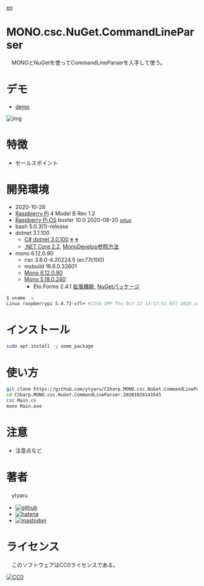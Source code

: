 [en](./README.md)

# MONO.csc.NuGet.CommandLineParser

　MONOとNuGetを使ってCommandLineParserを入手して使う。

# デモ

* [demo](https://ytyaru.github.io/CSharp.MONO.csc.NuGet.CommandLineParser.20201028141645/)

![img](https://github.com/ytyaru/CSharp.MONO.csc.NuGet.CommandLineParser.20201028141645/blob/master/doc/0.png?raw=true)

# 特徴

* セールスポイント

# 開発環境

* <time datetime="2020-10-28T14:16:07+0900">2020-10-28</time>
* [Raspbierry Pi](https://ja.wikipedia.org/wiki/Raspberry_Pi) 4 Model B Rev 1.2
* [Raspberry Pi OS](https://ja.wikipedia.org/wiki/Raspbian) buster 10.0 2020-08-20 <small>[setup](http://ytyaru.hatenablog.com/entry/2020/10/06/111111)</small>
* bash 5.0.3(1)-release
* dotnet 3.1.100
    * [C# dotnet 3.0.100](http://ytyaru.hatenablog.com/entry/2021/11/27/000000) [※](http://ytyaru.hatenablog.com/entry/2022/01/01/000000) [※](http://ytyaru.hatenablog.com/entry/2022/02/07/000000)
    * [.NET Core 2.2](http://ytyaru.hatenablog.com/entry/2020/02/08/000000), [MonoDevelop参照方法](http://ytyaru.hatenablog.com/entry/2020/02/09/000000)
* mono 6.12.0.90
    * csc 3.6.0-4.20224.5 (ec77c100)
    * msbuild 16.6.0.32601
    * [Mono 6.12.0.90](http://ytyaru.hatenablog.com/entry/2020/10/27/111111)
    * [Mono 5.18.0.240](http://ytyaru.hatenablog.com/entry/2020/01/17/000000)
        * Eto.Forms 2.4.1 [拡張機能](http://ytyaru.hatenablog.com/entry/2020/01/23/000000), [NuGetパッケージ](http://ytyaru.hatenablog.com/entry/2020/01/21/000000)

```sh
$ uname -a
Linux raspberrypi 5.4.72-v7l+ #1356 SMP Thu Oct 22 13:57:51 BST 2020 armv7l GNU/Linux
```

# インストール

```sh
sudo apt install -y some_package
```

# 使い方

```bash
git clone https://github.com/ytyaru/CSharp.MONO.csc.NuGet.CommandLineParser.20201028141645
cd CSharp.MONO.csc.NuGet.CommandLineParser.20201028141645
csc Main.cs
mono Main.exe
```

# 注意

* 注意点など

# 著者

　ytyaru

* [![github](http://www.google.com/s2/favicons?domain=github.com)](https://github.com/ytyaru "github")
* [![hatena](http://www.google.com/s2/favicons?domain=www.hatena.ne.jp)](http://ytyaru.hatenablog.com/ytyaru "hatena")
* [![mastodon](http://www.google.com/s2/favicons?domain=mstdn.jp)](https://mstdn.jp/web/accounts/233143 "mastdon")

# ライセンス

　このソフトウェアはCC0ライセンスである。

[![CC0](http://i.creativecommons.org/p/zero/1.0/88x31.png "CC0")](http://creativecommons.org/publicdomain/zero/1.0/deed.ja)

